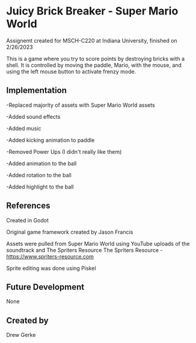 # Juicy Brick Breaker - Super Mario World

Assignemt created for MSCH-C220 at Indiana University, finished on 2/26/2023

This is a game where you try to score points by destroying bricks with a shell. It is controlled by moving the paddle, Mario, with the mouse, and using the left mouse button to activate frenzy mode.


## Implementation

-Replaced majority of assets with Super Mario World assets

-Added sound effects

-Added music

-Added kicking animation to paddle

-Removed Power Ups (I didn't really like them)

-Added animation to the ball

-Added rotation to the ball

-Added highlight to the ball



## References

Created in Godot

Original game framework created by Jason Francis

Assets were pulled from Super Mario World using YouTube uploads of the soundtrack and The Spriters Resource
The Spriters Resource - https://www.spriters-resource.com

Sprite editing was done using Piskel


## Future Development

None


## Created by

Drew Gerke
